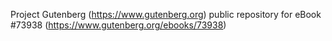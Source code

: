 Project Gutenberg (https://www.gutenberg.org) public repository for
eBook #73938 (https://www.gutenberg.org/ebooks/73938)

